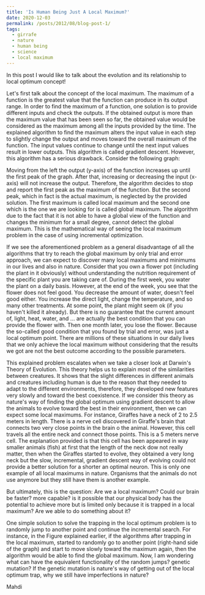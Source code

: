 ```yaml
---
title: 'Is Human Being Just A Local Maximum?'
date: 2020-12-03
permalink: /posts/2012/08/blog-post-1/
tags:
  - girrafe
  - nature
  - human being
  - science
  - local maximum
---
```


In this post I would like to talk about the evolution and its relationship to local optimum concept!




Let's first talk about the concept of the local maximum.
The maximum of a function is the greatest value that the function can produce in its output range. In order to find the maximum of a function, one solution is to provide different inputs and check the outputs. If the obtained output is more than the maximum value that has been seen so far, the obtained value would be considered as the maximum among all the inputs provided by the time. The explained algorithm to find the maximum alters the input value in each step to slightly change the output and moves toward the overall maximum of the function. The input values continue to change until the next input values result in lower outputs. This algorithm is called gradient descent. However, this algorithm has a serious drawback. Consider the following graph: 

Moving from the left the output (y-axis) of the function increases up until the first peak of the graph. After that, increasing or decreasing the input (x-axis) will not increase the output. Therefore, the algorithm decides to stop and report the first peak as the maximum of the function. But the second peak, which in fact is the actual maximum, is neglected by the provided solution. The first maximum is called local maximum and the second one which is the one we are looking for is called global maximum.
The algorithm due to the fact that it is not able to have a global view of the function and changes the minimum for a small degree, cannot detect the global maximum. This is the mathematical way of seeing the local maximum problem in the case of using incremental optimization.

If we see the aforementioned problem as a general disadvantage of all the algorithms that try to reach the global maximum by only trial and error approach, we can expect to discover many local maximums and minimums in our lives and also in nature.
Consider that you own a flower pot (including the plant in it obviously) without understanding the nutrition requirement of the specific plant you are taking care of. During the first week, you water the plant on a daily basis. However, at the end of the week, you see that the flower does not feel good. You decrease the amount of water, doesn't feel good either. You increase the direct light, change the temperature, and so many other treatments. At some point, the plant might seem ok (if you haven't killed it already). But there is no guarantee that the current amount of, light, heat, water, and ... are actually the best condition that you can provide the flower with. Then one month later, you lose the flower. Because the so-called good condition that you found by trial and error, was just a local optimum point. There are millions of these situations in our daily lives that we only achieve the local maximum without considering that the results we got are not the best outcome according to the possible parameters.

This explained problem escalates when we take a closer look at Darwin's Theory of Evolution. This theory helps us to explain most of the similarities between creatures. It shows that the slight differences in different animals and creatures including human is due to the reason that they needed to adapt to the different environments, therefore, they developed new features very slowly and toward the best coexistence. If we consider this theory as nature's way of finding the global optimum using gradient descent to allow the animals to evolve toward the best in their environment, then we can expect some local maximums. For instance, Giraffes have a neck of 2 to 2.5 meters in length. There is a nerve cell discovered in Giraffe's brain that connects two very close points in the brain o the animal. However, this cell travels all the entire neck and connect those points. This is a 5 meters nerve cell. The explanation provided is that this cell has been appeared in way smaller animals (fish) at first that the length of the neck dow not really matter, then when the Giraffes started to evolve, they obtained a very long neck but the slow, incremental, gradient descent way of evolving could not provide a better solution for a shorter an optimal neuron. This is only one example of all local maximums in nature. Organisms that the animals do not use anymore but they still have them is another example. 

But ultimately, this is the question: Are we a local maximum? Could our brain be faster? more capable? is it possible that our physical body has the potential to achieve more but is limited only because it is trapped in a local maximum? Are we able to do something about it?

One simple solution to solve the trapping in the local optimum problem is to randomly jump to another point and continue the incremental search. For instance, in the Figure explained earlier, if the algorithms after trapping in the local maximum, started to randomly go to another point (right-hand side of the graph) and start to move slowly toward the maximum again, then the algorithm would be able to find the global maximum. Now, I am wondering what can have the equivalent functionality of the random jumps? genetic mutation? If the genetic mutation is nature's way of getting out of the local optimum trap, why we still have imperfections in nature?

Mahdi
